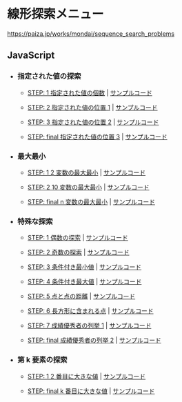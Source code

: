 # 線形探索メニュー

https://paiza.jp/works/mondai/sequence_search_problems

## JavaScript

- ### 指定された値の探索

  - [STEP: 1 指定された値の個数](https://paiza.jp/works/mondai/sequence_search_problems/sequence_search_problems_search_value_step0) | [サンプルコード](https://github.com/atsushi0919/paiza_linear_search/blob/main/linear_search1-01.js)

  - [STEP: 2 指定された値の位置 1](https://paiza.jp/works/mondai/sequence_search_problems/sequence_search_problems_search_value_step1) | [サンプルコード](https://github.com/atsushi0919/paiza_linear_search/blob/main/linear_search1-02.js)

  - [STEP: 3 指定された値の位置 2](https://paiza.jp/works/mondai/sequence_search_problems/sequence_search_problems_search_value_step2) | [サンプルコード](https://github.com/atsushi0919/paiza_linear_search/blob/main/linear_search1-03.js)

  - [STEP: final 指定された値の位置 3](https://paiza.jp/works/mondai/sequence_search_problems/sequence_search_problems_search_value_boss) | [サンプルコード](https://github.com/atsushi0919/paiza_linear_search/blob/main/linear_search1-final.js)

- ### 最大最小

  - [STEP: 1 2 変数の最大最小](https://paiza.jp/works/mondai/sequence_search_problems/sequence_search_problems_minmax_step0) | [サンプルコード](https://github.com/atsushi0919/paiza_linear_search/blob/main/linear_search2-01.js)

  - [STEP: 2 10 変数の最大最小](https://paiza.jp/works/mondai/sequence_search_problems/sequence_search_problems_minmax_step1) | [サンプルコード](https://github.com/atsushi0919/paiza_linear_search/blob/main/linear_search2-02.js)

  - [STEP: final n 変数の最大最小](https://paiza.jp/works/mondai/sequence_search_problems/sequence_search_problems_minmax_boss) | [サンプルコード](https://github.com/atsushi0919/paiza_linear_search/blob/main/linear_search2-final.js)

- ### 特殊な探索

  - [STEP: 1 偶数の探索](https://paiza.jp/works/mondai/sequence_search_problems/sequence_search_problems_search_condition_step0) | [サンプルコード](https://github.com/atsushi0919/paiza_linear_search/blob/main/linear_search1-01.js)

  - [STEP: 2 奇数の探索](https://paiza.jp/works/mondai/sequence_search_problems/sequence_search_problems_search_condition_step1) | [サンプルコード](https://github.com/atsushi0919/paiza_linear_search/blob/main/linear_search1-02.js)

  - [STEP: 3 条件付き最小値](https://paiza.jp/works/mondai/sequence_search_problems/sequence_search_problems_search_condition_step2) | [サンプルコード](https://github.com/atsushi0919/paiza_linear_search/blob/main/linear_search1-03.js)

  - [STEP: 4 条件付き最大値](https://paiza.jp/works/mondai/sequence_search_problems/sequence_search_problems_search_condition_step3) | [サンプルコード](https://github.com/atsushi0919/paiza_linear_search/blob/main/linear_search1-01.js)

  - [STEP: 5 点と点の距離](https://paiza.jp/works/mondai/sequence_search_problems/sequence_search_problems_search_condition_step4) | [サンプルコード](https://github.com/atsushi0919/paiza_linear_search/blob/main/linear_search1-02.js)

  - [STEP: 6 長方形に含まれる点](https://paiza.jp/works/mondai/sequence_search_problems/sequence_search_problems_search_condition_step5) | [サンプルコード](https://github.com/atsushi0919/paiza_linear_search/blob/main/linear_search1-03.js)

  - [STEP: 7 成績優秀者の列挙 1](https://paiza.jp/works/mondai/sequence_search_problems/sequence_search_problems_search_condition_step6) | [サンプルコード](https://github.com/atsushi0919/paiza_linear_search/blob/main/linear_search1-01.js)

  - [STEP: final 成績優秀者の列挙 2](https://paiza.jp/works/mondai/sequence_search_problems/sequence_search_problems_search_condition_boss) | [サンプルコード](https://github.com/atsushi0919/paiza_linear_search/blob/main/linear_search1-final.js)

- ### 第 k 要素の探索

  - [STEP: 1 2 番目に大きな値](https://paiza.jp/works/mondai/sequence_search_problems/sequence_search_problems_kthmax_step0) | [サンプルコード](https://github.com/atsushi0919/paiza_linear_search/blob/main/linear_search4-01.js)

  - [STEP: final k 番目に大きな値](https://paiza.jp/works/mondai/sequence_search_problems/sequence_search_problems_kthmax_boss) | [サンプルコード](https://github.com/atsushi0919/paiza_linear_search/blob/main/linear_search4-final.js)
